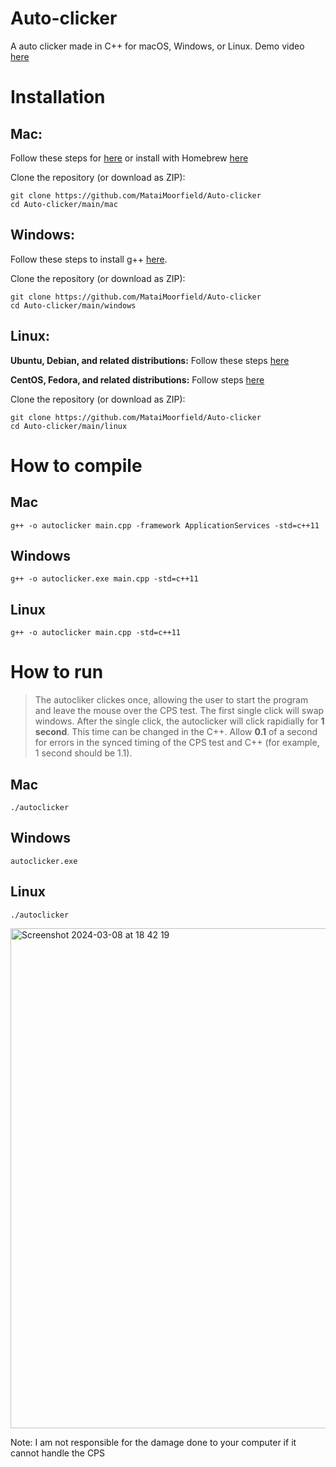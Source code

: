 # Auto-clicker
A auto clicker made in C++ for macOS, Windows, or Linux. Demo video [here](https://youtu.be/FrYrm2OMDDk)

# Installation
## Mac:
Follow these steps for [here](https://www3.cs.stonybrook.edu/~alee/g++/g++_mac.html) or install with Homebrew [here](http://cs.millersville.edu/~gzoppetti/InstallingGccMac.html)

Clone the repository (or download as ZIP):
```
git clone https://github.com/MataiMoorfield/Auto-clicker
cd Auto-clicker/main/mac
```
## Windows:
Follow these steps to install g++ [here](https://code.visualstudio.com/docs/cpp/config-mingw). 

Clone the repository (or download as ZIP):
```
git clone https://github.com/MataiMoorfield/Auto-clicker
cd Auto-clicker/main/windows
```

## Linux:
**Ubuntu, Debian, and related distributions:**
Follow these steps [here](https://linuxhint.com/install-and-use-g-on-ubuntu/)

**CentOS, Fedora, and related distributions:**
Follow steps [here](https://www.cyberciti.biz/faq/centos-rhel-7-redhat-linux-install-gcc-compiler-development-tools/)

Clone the repository (or download as ZIP):
```
git clone https://github.com/MataiMoorfield/Auto-clicker
cd Auto-clicker/main/linux
```

# How to compile
## Mac
```
g++ -o autoclicker main.cpp -framework ApplicationServices -std=c++11
```
## Windows
```
g++ -o autoclicker.exe main.cpp -std=c++11
```

## Linux
```
g++ -o autoclicker main.cpp -std=c++11
```

# How to run
> The autocliker clickes once, allowing the user to start the program and leave the mouse over the CPS test. The first single click will swap windows. After the single click, the autoclicker will click rapidially for **1 second**. This time can be changed in the C++. Allow **0.1** of a second for errors in the synced timing of the CPS test and C++ (for example, 1 second should be 1.1).

## Mac
```
./autoclicker
```

## Windows
```
autoclicker.exe
```

## Linux
```
./autoclicker
```

<img width="800" alt="Screenshot 2024-03-08 at 18 42 19" src="https://github.com/MataiMoorfield/Auto-clicker/assets/138086469/4bf637f6-0c8b-4ad0-8c10-a11da680e142">


Note: I am not responsible for the damage done to your computer if it cannot handle the CPS

